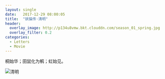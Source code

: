 ```yaml
---
layout: single
date:   2017-12-29 08:00:05
title:  "妖猫传·清明"
header:
  overlay_image: http://p134u8vmw.bkt.clouddn.com/season_01_spring.jpg
  overlay_filter: 0.2
categories:
  - Letters
  - Movie
---
```


桐始华；田鼠化为鹌；虹始见。

![清明](https://img1.doubanio.com/view/photo/l/public/p2495404488.webp)